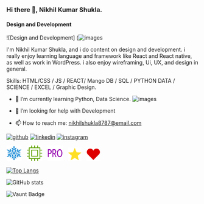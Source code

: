 ### Hi there 👋, Nikhil Kumar Shukla.
#### Design and Development
![Design and Development] (![images](https://github.com/user-attachments/assets/8a818efa-d3c6-490a-84fd-f80dc6d74b65)

I'm Nikhil Kumar Shukla, and i do content on design and development. i really enjoy learning language and framework like React and React native, as well as work in WordPress. i also enjoy wireframing, Ui, UX, and design in general.

Skills: HTML/CSS / JS /  REACT/ Mango DB / SQL / PYTHON DATA / SCIENCE / EXCEL / Graphic Design.

- 🌱 I’m currently learning Python, Data Science. ![images](https://github.com/user-attachments/assets/6ec7e473-2d4c-4464-b10d-4aeacaf40f55)

- 🤔 I’m looking for help with Development 
- 📫 How to reach me: nikhilshukla8787@email.com 


[<img src='https://cdn.jsdelivr.net/npm/simple-icons@3.0.1/icons/github.svg' alt='github' height='40'>](https://github.com/Nikhil6306)  [<img src='https://cdn.jsdelivr.net/npm/simple-icons@3.0.1/icons/linkedin.svg' alt='linkedin' height='40'>](https://www.linkedin.com/in/NikhilKumarshukla/)  [<img src='https://cdn.jsdelivr.net/npm/simple-icons@3.0.1/icons/instagram.svg' alt='instagram' height='40'>](https://www.instagram.com/nikhilshukla00_/)  

<a href='https://archiveprogram.github.com/'><img src='https://raw.githubusercontent.com/acervenky/animated-github-badges/master/assets/acbadge.gif' width='40' height='40'></a> <a href='https://docs.github.com/en/developers'><img src='https://raw.githubusercontent.com/acervenky/animated-github-badges/master/assets/devbadge.gif' width='40' height='40'></a> <a href='https://github.com/pricing'><img src='https://raw.githubusercontent.com/acervenky/animated-github-badges/master/assets/pro.gif' width='40' height='40'></a> <a href='https://stars.github.com/'><img src='https://raw.githubusercontent.com/acervenky/animated-github-badges/master/assets/starbadge.gif' width='35' height='35'></a> <a href='https://docs.github.com/en/github/supporting-the-open-source-community-with-github-sponsors'><img src='https://raw.githubusercontent.com/acervenky/animated-github-badges/master/assets/sponsorbadge.gif' width='35' height='35'></a> 

[![Top Langs](https://github-readme-stats.vercel.app/api/top-langs/?username=Nikhil6306)](https://github.com/anuraghazra/github-readme-stats)

![GitHub stats](https://github-readme-stats.vercel.app/api?username=Nikhil6306&show_icons=true&count_private=true)  

![Vaunt Badge](https://api.vaunt.dev/v1/github/entities/Nikhil6306/contributions?format=svg&private=true)  



